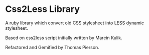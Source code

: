 Css2Less Library
================

A ruby library which convert old CSS stylesheet into LESS dynamic stylesheet.

Based on css2less script initially written by Marcin Kulik.

Refactored and Gemified by Thomas Pierson.

